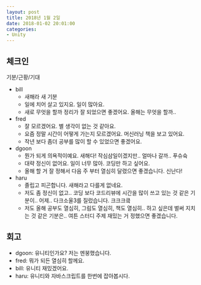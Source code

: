 ```yaml
---
layout: post
title: 2018년 1월 2일
date: 2018-01-02 20:01:00
categories:
- Unity
---
```


## 체크인

기분/근황/기대

* bill
  * 새해라 새 기분
  * 일에 치어 살고 있지요. 일이 많아요.
  * 새로 무엇을 할까 정리가 잘 되었으면 좋겠어요. 올해는 무엇을 할까..
* fred
  * 잘 모르겠어요. 별 생각이 없는 것 같아요.
  * 요즘 정말 시간이 어떻게 가는지 모르겠어요. 머신러닝 책을 보고 있어요.
  * 작년 보다 좀더 공부를 많이 할 수 있었으면 좋겠어요.
* dgoon
  * 뭔가 되게 의욕적이예요. 새해다! 작심삼일이겠지만.. 얼마나 갈까.. 푸슈슉
  * 대략 정신이 없어요. 일이 너무 많아. 코딩만 하고 싶어요.
  * 올해 할 거 잘 정해서 다음 주 부터 열심히 달렸으면 좋겠습니다. 신난다!
* haru
  * 졸립고 피곤합니다. 새해라고 다를게 없네요.
  * 저도 좀 정신이 없고.. 코딩 보다 코드리뷰에 시간을 많이 쓰고 있는 것 같은 기분이.. 어제.. 다크소울3를 질렀습니다. 크크크킄
  * 저도 올해 공부도 열심히, 그림도 열심히, 책도 열심히.. 하고 싶은데 벌써 지치는 것 같은 기분은.. 여튼 스터디 주제 재밌는 거 정했으면 좋겠습니다.

## 회고

* dgoon: 유니티인가요? 저는 멘붕했습니다.
* fred: 뭐가 되든 열심히 할께요.
* bill: 유니티 재밌겠어요.
* haru: 유니티와 자바스크립트를 한번에 잡아봅시다.
